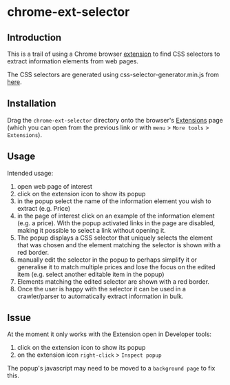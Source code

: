 # chrome-ext-selector

## Introduction
This is a trail of using a Chrome browser [extension](https://developer.chrome.com/extensions) to find CSS selectors to extract information elements from web pages.

The CSS selectors are generated using
css-selector-generator.min.js from [here](https://github.com/fczbkk/css-selector-generator/tree/master/build).

## Installation
Drag the `chrome-ext-selector` directory onto the browser's [Extensions](chrome://extensions/) page (which you can open from the previous link or with `menu` > `More tools` > `Extensions`).

## Usage
Intended usage:
1. open web page of interest
2. click on the extension icon to show its popup
3. in the popup select the name of the information element you wish to extract (e.g. Price)
4. in the page of interest click on an example of the information element (e.g. a price). With the popup activated links in the page are disabled, making it possible to select a link without opening it.
5. The popup displays a CSS selector that uniquely selects the element that was chosen and the element matching the selector is shown with a red border.
6. manually edit the selector in the popup to perhaps simplify it or generalise it to match multiple prices and lose the focus on the edited item (e.g. select another editable item in the popup)
7. Elements matching the edited selector are shown with a red border.
8. Once the user is happy with the selector it can be used in a crawler/parser to automatically extract information in bulk.

## Issue
At the moment it only works with the Extension open in Developer tools:
1. click on the extension icon to show its popup
2. on the extension icon `right-click`  > `Inspect popup`

The popup's javascript may need to be moved to a `background page` to fix this.



